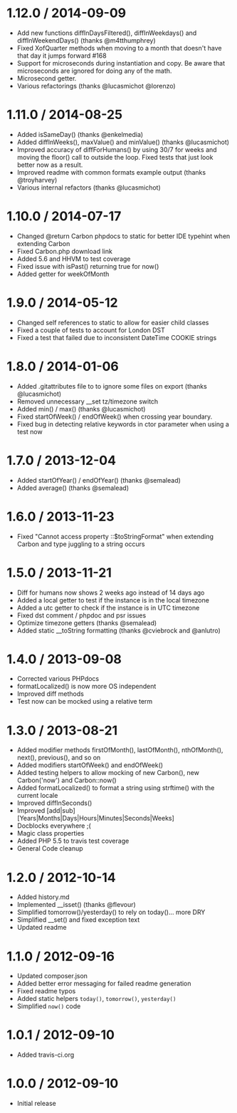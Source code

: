 1.12.0 / 2014-09-09
===================
* Add new functions diffInDaysFiltered(), diffInWeekdays() and diffInWeekendDays() (thanks @m4tthumphrey)
* Fixed XofQuarter methods when moving to a month that doesn't have that day it jumps forward #168
* Support for microseconds during instantiation and copy.  Be aware that microseconds are ignored for doing any of the math.
* Microsecond getter.
* Various refactorings (thanks @lucasmichot @lorenzo)

1.11.0 / 2014-08-25
===================
* Added isSameDay() (thanks @enkelmedia)
* Added diffInWeeks(), maxValue() and minValue() (thanks @lucasmichot)
* Improved accuracy of diffForHumans() by using 30/7 for weeks and moving the floor() call to outside the loop.  Fixed tests that just look better now as a result.
* Improved readme with common formats example output (thanks @troyharvey)
* Various internal refactors (thanks @lucasmichot)

1.10.0 / 2014-07-17
===================
* Changed @return Carbon phpdocs to static for better IDE typehint when extending Carbon
* Fixed Carbon.php download link
* Added 5.6 and HHVM to test coverage
* Fixed issue with isPast() returning true for now()
* Added getter for weekOfMonth

1.9.0 / 2014-05-12
==================
* Changed self references to static to allow for easier child classes
* Fixed a couple of tests to account for London DST
* Fixed a test that failed due to inconsistent DateTime COOKIE strings

1.8.0 / 2014-01-06
==================
* Added .gitattributes file to to ignore some files on export (thanks @lucasmichot)
* Removed unnecessary __set tz/timezone switch
* Added min() / max() (thanks @lucasmichot)
* Fixed startOfWeek() / endOfWeek() when crossing year boundary.
* Fixed bug in detecting relative keywords in ctor parameter when using a test now

1.7.0 / 2013-12-04
==================
* Added startOfYear() / endOfYear() (thanks @semalead)
* Added average() (thanks @semalead)

1.6.0 / 2013-11-23
==================
* Fixed "Cannot access property ::$toStringFormat" when extending Carbon and type juggling to a string occurs

1.5.0 / 2013-11-21
==================
* Diff for humans now shows 2 weeks ago instead of 14 days ago
* Added a local getter to test if the instance is in the local timezone
* Added a utc getter to check if the instance is in UTC timezone
* Fixed dst comment / phpdoc and psr issues
* Optimize timezone getters (thanks @semalead)
* Added static __toString formatting (thanks @cviebrock and @anlutro)

1.4.0 / 2013-09-08
==================
* Corrected various PHPdocs
* formatLocalized() is now more OS independent
* Improved diff methods
* Test now can be mocked using a relative term

1.3.0 / 2013-08-21
==================

  * Added modifier methods firstOfMonth(), lastOfMonth(), nthOfMonth(), next(), previous(), and so on
  * Added modifiers startOfWeek() and endOfWeek()
  * Added testing helpers to allow mocking of new Carbon(), new Carbon('now') and Carbon::now()
  * Added formatLocalized() to format a string using strftime() with the current locale
  * Improved diffInSeconds()
  * Improved [add|sub][Years|Months|Days|Hours|Minutes|Seconds|Weeks]
  * Docblocks everywhere ;(
  * Magic class properties
  * Added PHP 5.5 to travis test coverage
  * General Code cleanup

1.2.0 / 2012-10-14
==================

  * Added history.md
  * Implemented __isset() (thanks @flevour)
  * Simplified tomorrow()/yesterday() to rely on today()... more DRY
  * Simplified __set() and fixed exception text
  * Updated readme

1.1.0 / 2012-09-16
==================

  * Updated composer.json
  * Added better error messaging for failed readme generation
  * Fixed readme typos
  * Added static helpers `today()`, `tomorrow()`, `yesterday()`
  * Simplified `now()` code

1.0.1 / 2012-09-10
==================

  * Added travis-ci.org

1.0.0 / 2012-09-10
==================

  * Initial release
